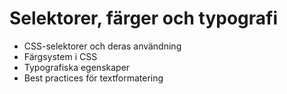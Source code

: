 # Selektorer, färger och typografi

- CSS-selektorer och deras användning
- Färgsystem i CSS
- Typografiska egenskaper
- Best practices för textformatering
